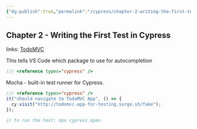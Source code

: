```yaml
---
{"dg-publish":true,"permalink":"/cypress/chapter-2-writing-the-first-test-in-cypress/","tags":["cypress"],"created":"","updated":""}
---
```


## Chapter 2 - Writing the First Test in Cypress

links: [TodoMVC](http://todomvc-app-for-testing.surge.sh/)

This tells VS Code which package to use for autocompletion

```JavaScript
/// <reference types="cypress" />
```

Mocha - built-in test runner for Cypress.

```js
/// <reference types="cypress" />
it("should navigate to TodoMVC App", () => {
  cy.visit("http://todomvc-app-for-testing.surge.sh/fake");
});

// to run the test: npx cypress open
```